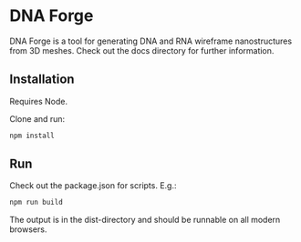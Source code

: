 # DNA Forge

DNA Forge is a tool for generating DNA and RNA wireframe nanostructures from 3D meshes. Check out the docs directory for further information.

## Installation

Requires Node.

Clone and run:

```bash
npm install
```

## Run

Check out the package.json for scripts. E.g.:

```bash
npm run build
```

The output is in the dist-directory and should be runnable on all modern browsers.
